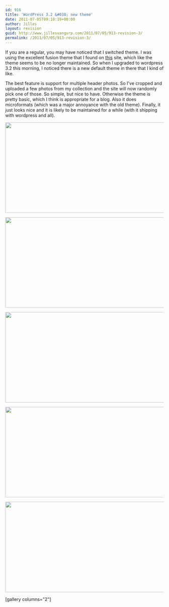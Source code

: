 ```yaml
---
id: 916
title: 'WordPress 3.2 &#038; new theme'
date: 2011-07-05T09:10:19+00:00
author: Jilles
layout: revision
guid: http://www.jillesvangurp.com/2011/07/05/913-revision-3/
permalink: /2011/07/05/913-revision-3/
---
```

If you are a regular, you may have noticed that I switched theme. I was using the excellent fusion theme that I found on <a href="http://digitalnature.ro/">this</a> site, which like the theme seems to be no longer maintained. So when I upgraded to wordpress 3.2 this morning, I noticed there is a new default theme in there that I kind of like.

The best feature is support for multiple header photos. So I've cropped and uploaded a few photos from my collection and the site will now randomly pick one of those. So simple, but nice to have. Otherwise the theme is pretty basic, which I think is appropriate for a blog. Also it does microformats (which was a major annoyance with the old theme). Finally, it just looks nice and it is likely to be maintained for a while (with it shipping with wordpress and all).

<a href="http://www.jillesvangurp.com/?attachment_id=907" rel="attachment wp-att-907"><img src="http://www.jillesvangurp.com/wp-content/uploads/2011/07/wp_sunset_reykjavik.jpg" alt="" title="wp_sunset_reykjavik.jpg" width="1000" height="288" class="aligncenter size-full wp-image-907" /></a>

<a href="http://www.jillesvangurp.com/?attachment_id=908" rel="attachment wp-att-908"><img src="http://www.jillesvangurp.com/wp-content/uploads/2011/07/wp_iceland_waterfall.jpg" alt="" title="wp_iceland_waterfall.jpg" width="1000" height="288" class="aligncenter size-full wp-image-908" /></a>

<a href="http://www.jillesvangurp.com/?attachment_id=909" rel="attachment wp-att-909"><img src="http://www.jillesvangurp.com/wp-content/uploads/2011/07/wp_lisbon_station.jpg" alt="" title="wp_lisbon_station.jpg" width="1000" height="288" class="aligncenter size-full wp-image-909" /></a>

<a href="http://www.jillesvangurp.com/?attachment_id=911" rel="attachment wp-att-911"><img src="http://www.jillesvangurp.com/wp-content/uploads/2011/07/wp_porto_bench.jpg" alt="" title="wp_porto_bench.jpg" width="1000" height="288" class="aligncenter size-full wp-image-911" /></a>

<a href="http://www.jillesvangurp.com/?attachment_id=912" rel="attachment wp-att-912"><img src="http://www.jillesvangurp.com/wp-content/uploads/2011/07/wp_galway.jpg" alt="" title="wp_galway.jpg" width="1000" height="288" class="aligncenter size-full wp-image-912" /></a>

[gallery columns="2"]